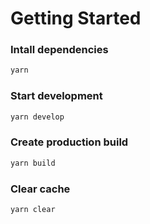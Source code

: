 # Getting Started

### Intall dependencies

```sh
yarn
```

### Start development

```sh
yarn develop
```

### Create production build

```sh
yarn build
```

### Clear cache

```sh
yarn clear
```
